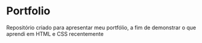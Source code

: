 # Portfolio
Repositório criado para apresentar meu portfólio, a fim de demonstrar o que aprendi em HTML e CSS recentemente
